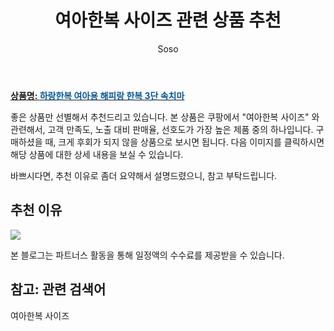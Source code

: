 ﻿---
layout: post
title:  "여아한복 사이즈 관련 상품 추천"
author: Soso
categories: [ 출산 / 육아]
tags: [여아한복 사이즈]
image: https://ads-partners.coupang.com/image1/_B8IHTPiqdNI__y8_EwBWO_Ho0OhbcwuTO_qp3kU_DnvOI-hIRjtHOIL1j3MElnO7KAoiAaKTqQG6RaiGAxT4wBER_FGnRimAV5V9LtrL9_PsouDF5ZF2I2sQrnmyx4GBDRibKKh66NUfPSbQQqH9I157UQXVuBDtZ3AByEhS_2icKBUeT8CRxWnR4DdznasNntiTN-H8Voj06R1ZtzBUBtinLCpDp8iAgMkSSpb8swANQ1oeH_LwAT3jR7Id5h_aKBM2ddXEdYCCTtdbLVihaiqLAmd 
description: "쿠팡에서 여아한복 사이즈 관련 상품으로 가장 고객 선호도가 높은 제품 중 하나입니다."
---

<a href="https://link.coupang.com/re/AFFSDP?lptag=AF5673682&pageKey=1960421909&itemId=3331853352&vendorItemId=71318675330&traceid=V0-153-f185ba1ae3457dde&requestid=20240201105237240059708302&token=31850C%7CMIXED"><b>상품명: <font color='#01579B'>하랑한복 여아용 해피랑 한복 3단 속치마</font></b></a>

좋은 상품만 선별해서 추천드리고 있습니다.
본 상품은 쿠팡에서 "여아한복 사이즈" 와 관련해서, 고객 만족도, 노출 대비 판매율, 선호도가 가장 높은 제품 중의 하나입니다.
구매하셨을 때, 크게 후회가 되지 않을 상품으로 보시면 됩니다. 
다음 이미지를 클릭하시면 해당 상품에 대한 상세 내용을 보실 수 있습니다.

바쁘시다면, 추천 이유로 좀더 요약해서 설명드렸으니, 참고 부탁드립니다.

## 추천 이유 

<a href="https://link.coupang.com/re/AFFSDP?lptag=AF5673682&pageKey=1960421909&itemId=3331853352&vendorItemId=71318675330&traceid=V0-153-f185ba1ae3457dde&requestid=20240201105237240059708302&token=31850C%7CMIXED"><img src="https://thumbnail8.coupangcdn.com/thumbnails/remote/q89/image/retail/images/577584389299234-fb4cc46b-bf6f-4512-9ea6-5fc6be5ab46a.jpg"></a> 

본 블로그는 파트너스 활동을 통해 일정액의 수수료를 제공받을 수 있습니다.

## 참고: 관련 검색어    
여아한복 사이즈